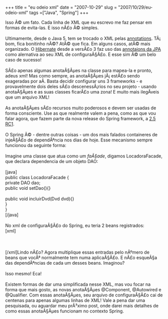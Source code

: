 +++ 
title = "eu odeio xml"
date = "2007-10-29"
slug = "2007/10/29/eu-odeio-xml"
tags =["Java", "Spring"]
+++

<p>
Isso Ã© um fato. Cada linha de XML que eu escrevo me faz pensar em formas de evita-las. E isso nÃ£o Ã© simples.<br><br>Ultimamente, desde o Java 5, tem se trocado o XML pelas <a href="http://http://java.sun.com/j2se/1.5.0/docs/guide/language/annotations.html" title="Java Annotations">annotations</a>. TÃ¡ bom, fica bonitinho nÃ©? AtÃ© que fica. Em alguns casos, atÃ© mais organizado. O <a href="http://www.hibernate.org/hib_docs/annotations/reference/en/html_single/" title="Hibernate Annotations">Hibernate</a> desde a versÃ£o 3 faz uso das <a href="http://java.sun.com/javaee/overview/faq/persistence.jsp" title="Java Persistence API">annotaions da JPA</a> como alernativa ao seu XML de configuraÃ§Ã£o. E esse sim Ã© um belo caso de sucesso!<br><br>SÃ£o apenas algumas anotaÃ§Ãµes na classe para mapea-la e pronto, adeus xml! Mas como sempre, as anotaÃ§Ãµes jÃ¡ estÃ£o sendo exageradas por aÃ­. Basta decidir configurar uns 3 frameworks - e provavelmente dois deles sÃ£o descenessÃ¡rios no seu projeto - usando anotaÃ§Ãµes e as suas classes ficarÃ£o uma zona! E muito mais ilegÃ­veis que um arquivo XML!<br><br>As anotaÃ§Ãµes sÃ£o recursos muito poderosos e devem ser usadas de forma consciente. Use as que realmente valem a pena, como as que vou falar agora, que fazem parte da nova release do Spring framework, a <a href="http://www.springframework.org/node/548" title="Spring 2.5 rc1">2.5 RC1</a>. <!--more--><br><br>O Spring Ã© - dentre outras coisas - um dos mais falados containeres de injeÃ§Ã£o de dependÃªncia nos dias de hoje. Esse mecanismo sempre funcionou da seguinte forma:<br><br>Imagine uma classe que atua como um <em>faÃ§ade</em>, digamos LocadoraFacade, que declara dependencia de um objeto DAO:<br><br>[java]<br>public class LocadoraFacade {<br>private DAO dao;<br>public void setDao(){}<br><br>public void incluirDvd(Dvd dvd){}<br>}<br>}<br>[/java]<br><br>No xml de configuraÃ§Ã£o do Spring, eu teria 2 beans registrados:<br>[xml]<br><bean id="locadoraFacade" class="com.leonardoborges.LocadoraFacade"></bean><br><br><property name="dao"><ref bean="dao"></ref></property><bean id="dao" class="com.leonardoborges.BaseDao"></bean><br>[/xml]Lindo nÃ£o? Agora multiplique essas entradas pelo nÃºmero de beans que vocÃª normalmente tem numa aplicaÃ§Ã£o. E nÃ£o esqueÃ§a das dependÃªncias de cada um desses beans. Imaginou?<br><br>Isso mesmo! Eca!<br><br>Existem formas de dar uma simplificada nesse XML, mas vou focar na forma que mais gosto, as novas anotaÃ§Ãµes @Component, @Autowired e @Qualifier. Com essas anotaÃ§Ãµes, seu arquivo de configuraÃ§Ã£o cai de centenas para apenas algumas linhas de XML! Vale a pena dar uma pesquisada, ou aguardar meu prÃ³ximo post, onde darei mais detalhes de como essas anotaÃ§Ãµes funcionam no contexto Spring.
</p>

